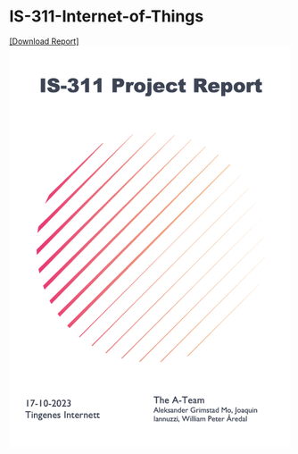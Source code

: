 # IS-311-Internet-of-Things

[[Download Report]](https://github.com/williamaredal/IS-311-Internet-of-Things/raw/main/IS-311%20Project%20Report.pdf)
![Report Front Page](Report_Front_Page.png)